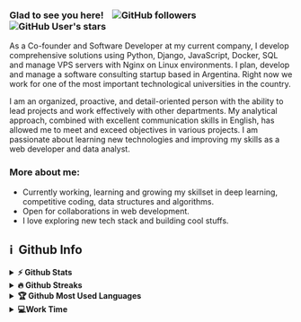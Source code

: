 ### Glad to see you here! &nbsp; <img src="https://komarev.com/ghpvc/?username=gidaszewski" alt="" /> ![GitHub followers](https://img.shields.io/github/followers/gidaszewski) ![GitHub User's stars](https://img.shields.io/github/stars/gidaszewski)

As a Co-founder and Software Developer at my current company, I develop comprehensive solutions using Python, Django, JavaScript, Docker, SQL and manage VPS servers with Nginx on Linux environments. I plan, develop and manage a software consulting startup based in Argentina. Right now we work for one of the most important technological universities in the country.

I am an organized, proactive, and detail-oriented person with the ability to lead projects and work effectively with other departments. My analytical approach, combined with excellent communication skills in English, has allowed me to meet and exceed objectives in various projects. I am passionate about learning new technologies and improving my skills as a web developer and data analyst.

### More about me:

- Currently working, learning and growing my skillset in deep learning, competitive coding, data structures and algorithms.
- Open for collaborations in web development.
- I love exploring new tech stack and building cool stuffs. 


<h2>ℹ️ &nbsp;Github Info</h2>
<details>	
  <summary><b>⚡ Github Stats</b></summary>

<img height="180em" src="https://github-readme-stats.vercel.app/api?username=gidaszewski&theme=vue-dark&show_icons=true&hide_border=true&count_private=true" alt="gidaszewski" />
</details>

<details>
 <summary><b>🔥 Github Streaks</b></summary>
<p align="center"><img src="https://github-readme-streak-stats.herokuapp.com/?user=gidaszewski&theme=vue-dark&hide_border=true" alt="gidaszewski" /></p>
</details>

<details>
 <summary><b>🏆 Github Most Used Languages</b></summary>
<p align="center"> <a href="https://github.com/ryo-ma/github-profile-trophy"><img src="https://github-readme-stats.vercel.app/api/top-langs/?username=gidaszewski&theme=vue-dark&show_icons=true&hide_border=true&layout=compact" alt="gidaszewski" /></a> </p>
</details>

<details>
 <summary><b>💻Work Time</b></summary>
<!--START_SECTION:waka-->

![Profile Views](http://img.shields.io/badge/Profile%20Views-30-blue)

**🐱 My Github Data** 

> 🏆 143 Contributions in the Year 2021
 > 
> 📦 57.6 mB Used in Github's Storage 
 > 
> 💼 Opted to Hire
 > 
> 📜 12 Public Repositories 
 > 


<!--END_SECTION:waka-->
</details> 
